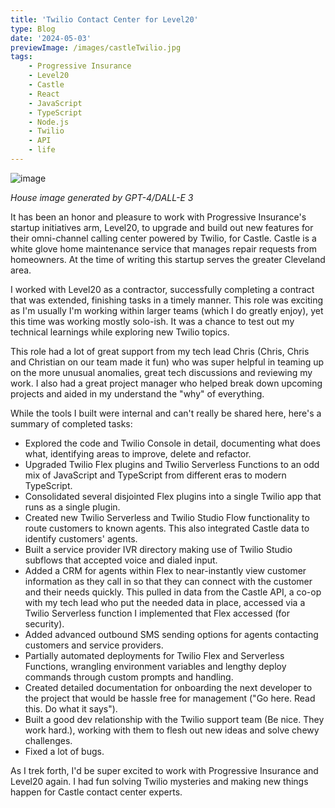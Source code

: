 ```yaml
---
title: 'Twilio Contact Center for Level20'
type: Blog
date: '2024-05-03'
previewImage: /images/castleTwilio.jpg
tags:
    - Progressive Insurance
    - Level20
    - Castle
    - React
    - JavaScript
    - TypeScript
    - Node.js
    - Twilio
    - API
    - life
---
```


![image](/images/castleTwilio.jpg)

_House image generated by GPT-4/DALL-E 3_

It has been an honor and pleasure to work with Progressive Insurance's startup initiatives arm, Level20, to upgrade and build out new features for their omni-channel calling center powered by Twilio, for Castle. Castle is a white glove home maintenance service that manages repair requests from homeowners. At the time of writing this startup serves the greater Cleveland area.

I worked with Level20 as a contractor, successfully completing a contract that was extended, finishing tasks in a timely manner. This role was exciting as I'm usually I'm working within larger teams (which I do greatly enjoy), yet this time was working mostly solo-ish. It was a chance to test out my technical learnings while exploring new Twilio topics.

This role had a lot of great support from my tech lead Chris (Chris, Chris and Christian on our team made it fun) who was super helpful in teaming up on the more unusual anomalies, great tech discussions and reviewing my work. I also had a great project manager who helped break down upcoming projects and aided in my understand the "why" of everything.

While the tools I built were internal and can't really be shared here, here's a summary of completed tasks:

-   Explored the code and Twilio Console in detail, documenting what does what, identifying areas to improve, delete and refactor.
-   Upgraded Twilio Flex plugins and Twilio Serverless Functions to an odd mix of JavaScript and TypeScript from different eras to modern TypeScript.
-   Consolidated several disjointed Flex plugins into a single Twilio app that runs as a single plugin.
-   Created new Twilio Serverless and Twilio Studio Flow functionality to route customers to known agents. This also integrated Castle data to identify customers' agents.
-   Built a service provider IVR directory making use of Twilio Studio subflows that accepted voice and dialed input.
-   Added a CRM for agents within Flex to near-instantly view customer information as they call in so that they can connect with the customer and their needs quickly. This pulled in data from the Castle API, a co-op with my tech lead who put the needed data in place, accessed via a Twilio Serverless function I implemented that Flex accessed (for security).
-   Added advanced outbound SMS sending options for agents contacting customers and service providers.
-   Partially automated deployments for Twilio Flex and Serverless Functions, wrangling environment variables and lengthy deploy commands through custom prompts and handling.
-   Created detailed documentation for onboarding the next developer to the project that would be hassle free for management ("Go here. Read this. Do what it says").
-   Built a good dev relationship with the Twilio support team (Be nice. They work hard.), working with them to flesh out new ideas and solve chewy challenges.
-   Fixed a lot of bugs.

As I trek forth, I'd be super excited to work with Progressive Insurance and Level20 again. I had fun solving Twilio mysteries and making new things happen for Castle contact center experts.
